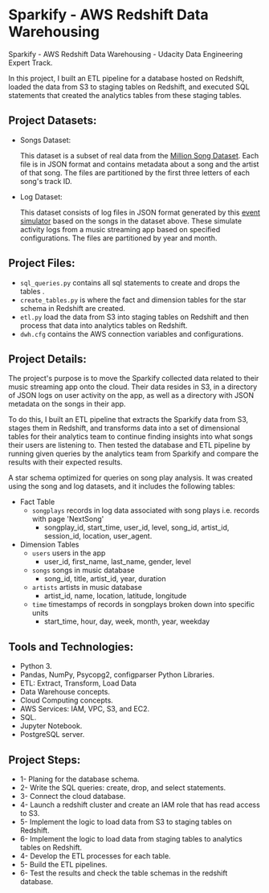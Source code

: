 
# Sparkify - AWS Redshift Data Warehousing
Sparkify - AWS Redshift Data Warehousing - Udacity Data Engineering Expert Track.


In this project, I built an ETL pipeline for a database hosted on Redshift, loaded the data from S3 to staging tables on Redshift, and executed SQL statements that created the analytics tables from these staging tables.



## Project Datasets:

- Songs Dataset:

  This dataset is a subset of real data from the [Million Song Dataset](http://millionsongdataset.com/). Each file is in JSON format and contains metadata about a song and the artist of that song. The files are partitioned by the first three letters of each song's track ID.
- Log Dataset:

  This dataset consists of log files in JSON format generated by this [event simulator](https://github.com/Interana/eventsim) based on the songs in the dataset above. These simulate activity logs from a music streaming app based on specified configurations. The files are partitioned by year and month.



## Project Files:

- ```sql_queries.py``` contains all sql statements to create and drops the tables .
- ```create_tables.py``` is where the fact and dimension tables for the star schema in Redshift are created.
- ```etl.py``` load the data from S3 into staging tables on Redshift and then process that data into analytics tables on Redshift.
- ```dwh.cfg``` contains the AWS connection variables and configurations.

## Project Details:

The project's purpose is to move the Sparkify collected data related to their music streaming app onto the cloud. Their data resides in S3, in a directory of JSON logs on user activity on the app, as well as a directory with JSON metadata on the songs in their app.


To do this, I built an ETL pipeline that extracts the Sparkify data from S3, stages them in Redshift, and transforms data into a set of dimensional tables for their analytics team to continue finding insights into what songs their users are listening to. Then tested the database and ETL pipeline by running given queries by the analytics team from Sparkify and compare the results with their expected results.


A star schema optimized for queries on song play analysis. It was created using the song and log datasets, and it includes the following tables:

- Fact Table
  - ```songplays``` records in log data associated with song plays i.e. records with page 'NextSong'
    - songplay_id, start_time, user_id, level, song_id, artist_id, session_id, location, user_agent.
- Dimension Tables
  - ```users``` users in the app
    - user_id, first_name, last_name, gender, level
  - ```songs``` songs in music database
    - song_id, title, artist_id, year, duration
  - ```artists``` artists in music database
    - artist_id, name, location, latitude, longitude
  - ```time``` timestamps of records in songplays broken down into specific units
    - start_time, hour, day, week, month, year, weekday

## Tools and Technologies:
- Python 3.
- Pandas, NumPy, Psycopg2, configparser Python Libraries.
- ETL: Extract, Transform, Load Data
- Data Warehouse concepts.
- Cloud Computing concepts.
- AWS Services: IAM, VPC, S3, and EC2.
- SQL.
- Jupyter Notebook.
- PostgreSQL server.

## Project Steps:
- 1- Planing for the database schema.
- 2- Write the SQL queries: create, drop, and select statements.
- 3- Connect the cloud database.
- 4- Launch a redshift cluster and create an IAM role that has read access to S3.
- 5- Implement the logic to load data from S3 to staging tables on Redshift.
- 6- Implement the logic to load data from staging tables to analytics tables on Redshift.
- 4- Develop the ETL processes for each table.
- 5- Build the ETL pipelines.
- 6- Test the results and check the table schemas in the redshift database.


